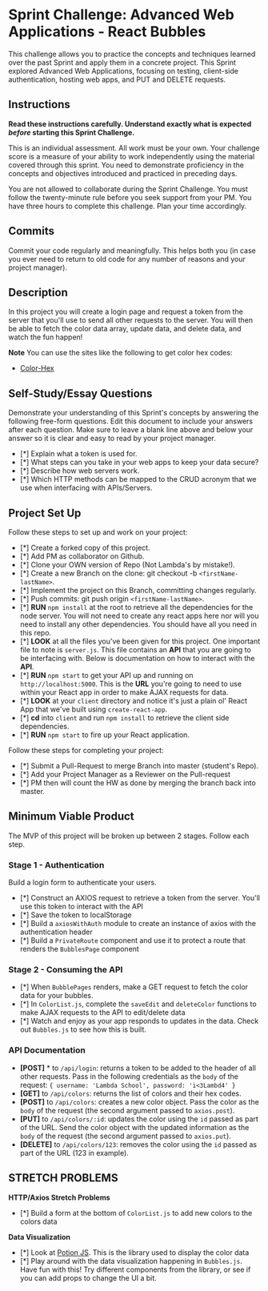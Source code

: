 # Sprint Challenge: Advanced Web Applications - React Bubbles

This challenge allows you to practice the concepts and techniques learned over the past Sprint and apply them in a concrete project. This Sprint explored Advanced Web Applications, focusing on testing, client-side authentication, hosting web apps, and PUT and DELETE requests.

## Instructions

**Read these instructions carefully. Understand exactly what is expected _before_ starting this Sprint Challenge.**

This is an individual assessment. All work must be your own. Your challenge score is a measure of your ability to work independently using the material covered through this sprint. You need to demonstrate proficiency in the concepts and objectives introduced and practiced in preceding days.

You are not allowed to collaborate during the Sprint Challenge. You must follow the twenty-minute rule before you seek support from your PM. You have three hours to complete this challenge. Plan your time accordingly.

## Commits

Commit your code regularly and meaningfully. This helps both you (in case you ever need to return to old code for any number of reasons and your project manager).

## Description

In this project you will create a login page and request a token from the server that you'll use to send all other requests to the server. You will then be able to fetch the color data array, update data, and delete data, and watch the fun happen!

**Note** You can use the sites like the following to get color hex codes:

- [Color-Hex](https://www.color-hex.com/)

## Self-Study/Essay Questions

Demonstrate your understanding of this Sprint's concepts by answering the following free-form questions. Edit this document to include your answers after each question. Make sure to leave a blank line above and below your answer so it is clear and easy to read by your project manager.

- [*] Explain what a token is used for.
- [*] What steps can you take in your web apps to keep your data secure?
- [*] Describe how web servers work.
- [*] Which HTTP methods can be mapped to the CRUD acronym that we use when interfacing with APIs/Servers.


## Project Set Up

Follow these steps to set up and work on your project:

- [*] Create a forked copy of this project.
- [*] Add PM as collaborator on Github.
- [*] Clone your OWN version of Repo (Not Lambda's by mistake!).
- [*] Create a new Branch on the clone: git checkout -b `<firstName-lastName>`.
- [*] Implement the project on this Branch, committing changes regularly.
- [*] Push commits: git push origin `<firstName-lastName>`.
- [*] **RUN** `npm install` at the root to retrieve all the dependencies for the node server. You will not need to create any react apps here nor will you need to install any other dependencies. You should have all you need in this repo.
- [*] **LOOK** at all the files you've been given for this project. One important file to note is `server.js`. This file contains an **API** that you are going to be interfacing with. Below is documentation on how to interact with the **API**.
- [*] **RUN** `npm start` to get your API up and running on `http://localhost:5000`. This is the **URL** you're going to need to use within your React app in order to make AJAX requests for data.
- [*] **LOOK** at your `client` directory and notice it's just a plain ol' React App that we've built using `create-react-app`.
- [*] **cd** into `client` and run `npm install` to retrieve the client side dependencies.
- [*] **RUN** `npm start` to fire up your React application.

Follow these steps for completing your project:

- [*] Submit a Pull-Request to merge <firstName-lastName> Branch into master (student's  Repo).
- [*] Add your Project Manager as a Reviewer on the Pull-request
- [*] PM then will count the HW as done by  merging the branch back into master.

## Minimum Viable Product

The MVP of this project will be broken up between 2 stages. Follow each step.

### Stage 1 - Authentication

Build a login form to authenticate your users.

- [*] Construct an AXIOS request to retrieve a token from the server. You'll use this token to interact with the API
- [*] Save the token to localStorage
- [*] Build a `axiosWithAuth` module to create an instance of axios with the authentication header
- [*] Build a `PrivateRoute` component and use it to protect a route that renders the `BubblesPage` component

### Stage 2 - Consuming the API

- [*] When `BubblePages` renders, make a GET request to fetch the color data for your bubbles.
- [*] In `ColorList.js`, complete the `saveEdit` and `deleteColor` functions to make AJAX requests to the API to edit/delete data
- [*] Watch and enjoy as your app responds to updates in the data. Check out `Bubbles.js` to see how this is built.

### API Documentation

  * **[POST]** * to `/api/login`: returns a token to be added to the header of all other requests. Pass in the following credentials as the `body` of the request: `{ username: 'Lambda School', password: 'i<3Lambd4' }`
  * **[GET]** to `/api/colors`: returns the list of colors and their hex codes.
  * **[POST]** to `/api/colors`: creates a new color object. Pass the color as the `body` of the request (the second argument passed to `axios.post`).
  * **[PUT]** to `/api/colors/:id`: updates the color using the `id` passed as part of the URL. Send the color object with the updated information as the `body` of the request (the second argument passed to `axios.put`).
  * **[DELETE]** to `/api/colors/123`: removes the color using the `id` passed as part of the URL (123 in example).

## STRETCH PROBLEMS

**HTTP/Axios Stretch Problems**

- [*] Build a form at the bottom of `ColorList.js` to add new colors to the colors data

**Data Visualization**

- [*] Look at [Potion JS](https://potion.js.org/). This is the library used to display the color data
- [*] Play around with the data visualization happening in `Bubbles.js`. Have fun with this! Try different components from the library, or see if you can add props to change the UI a bit.

